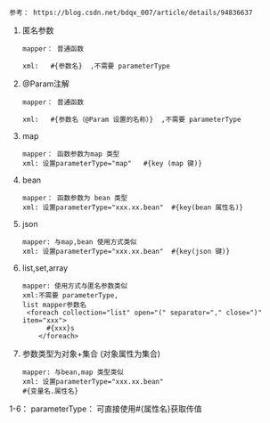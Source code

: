 ```
参考： https://blog.csdn.net/bdqx_007/article/details/94836637
```

1. 匿名参数

   ```
   mapper： 普通函数
   
   xml:   #{参数名}  ,不需要 parameterType
   ```

   

2. @Param注解

   ```
   mapper： 普通函数
   
   xml:   #{参数名（@Param 设置的名称）}  ,不需要 parameterType
   ```

   

3. map

   ```
   mapper： 函数参数为map 类型
   xml: 设置parameterType="map"   #{key (map 键)} 
   ```

   

4. bean

   ```
   mapper： 函数参数为 bean 类型
   xml: 设置parameterType="xxx.xx.bean"  #{key(bean 属性名)} 
   ```

   

5. json

   ```
   mapper: 与map,bean 使用方式类似
   xml: 设置parameterType="xxx.xx.bean"  #{key(json 键)} 
   ```

   

6. list,set,array

   ```
   mapper: 使用方式与匿名参数类似
   xml:不需要 parameterType, 
   list mapper参数名
    <foreach collection="list" open="(" separator="," close=")" item="xxx">
         #{xxx}s
       </foreach>
   ```

   

7. 参数类型为对象+集合 (对象属性为集合)

   ```
   mapper: 与bean,map 类型类似
   xml: 设置parameterType="xxx.xx.bean"
   #{变量名.属性名}
   ```



1-6： parameterType： 可直接使用#{属性名}获取传值